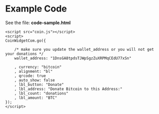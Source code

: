 Example Code
==============

See the file: **code-sample.html**

	<script src="coin.js"></script>
	<script>
	CoinWidgetCom.go({

		/* make sure you update the wallet_address or you will not get your donations */
		wallet_address: "1DnsGA8tpdsTJWpSgzZuXRPMqCEdU77xSn"

		, currency: "bitcoin"
		, alignment: "bl"
		, qrcode: true
		, auto_show: false
		, lbl_button: "Donate"
		, lbl_address: "Donate Bitcoin to this Address:"
		, lbl_count: "donations"
		, lbl_amount: "BTC"
	});
	</script>